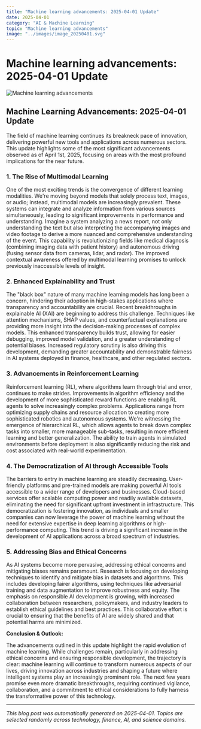 ```yaml
---
title: "Machine learning advancements: 2025-04-01 Update"
date: 2025-04-01
category: "AI & Machine Learning"
topic: "Machine learning advancements"
image: "../images/image_20250401.svg"
---
```


# Machine learning advancements: 2025-04-01 Update

![Machine learning advancements](../images/image_20250401.svg)

## Machine Learning Advancements: 2025-04-01 Update

The field of machine learning continues its breakneck pace of innovation, delivering powerful new tools and applications across numerous sectors. This update highlights some of the most significant advancements observed as of April 1st, 2025, focusing on areas with the most profound implications for the near future.


### 1. The Rise of Multimodal Learning

One of the most exciting trends is the convergence of different learning modalities. We're moving beyond models that solely process text, images, or audio; instead, multimodal models are increasingly prevalent. These systems can integrate and analyze information from various sources simultaneously, leading to significant improvements in performance and understanding.  Imagine a system analyzing a news report, not only understanding the text but also interpreting the accompanying images and video footage to derive a more nuanced and comprehensive understanding of the event. This capability is revolutionizing fields like medical diagnosis (combining imaging data with patient history) and autonomous driving (fusing sensor data from cameras, lidar, and radar).  The improved contextual awareness offered by multimodal learning promises to unlock previously inaccessible levels of insight.


### 2.  Enhanced Explainability and Trust

The "black box" nature of many machine learning models has long been a concern, hindering their adoption in high-stakes applications where transparency and accountability are crucial.  Recent breakthroughs in explainable AI (XAI) are beginning to address this challenge.  Techniques like attention mechanisms, SHAP values, and counterfactual explanations are providing more insight into the decision-making processes of complex models.  This enhanced transparency builds trust, allowing for easier debugging, improved model validation, and a greater understanding of potential biases. Increased regulatory scrutiny is also driving this development, demanding greater accountability and demonstrable fairness in AI systems deployed in finance, healthcare, and other regulated sectors.


### 3.  Advancements in Reinforcement Learning

Reinforcement learning (RL), where algorithms learn through trial and error, continues to make strides.  Improvements in algorithm efficiency and the development of more sophisticated reward functions are enabling RL agents to solve increasingly complex problems.  Applications range from optimizing supply chains and resource allocation to creating more sophisticated robotics and autonomous systems.  We're witnessing the emergence of hierarchical RL, which allows agents to break down complex tasks into smaller, more manageable sub-tasks, resulting in more efficient learning and better generalization.  The ability to train agents in simulated environments before deployment is also significantly reducing the risk and cost associated with real-world experimentation.


### 4.  The Democratization of AI through Accessible Tools

The barriers to entry in machine learning are steadily decreasing.  User-friendly platforms and pre-trained models are making powerful AI tools accessible to a wider range of developers and businesses.  Cloud-based services offer scalable computing power and readily available datasets, eliminating the need for significant upfront investment in infrastructure.  This democratization is fostering innovation, as individuals and smaller companies can now leverage the power of machine learning without the need for extensive expertise in deep learning algorithms or high-performance computing.  This trend is driving a significant increase in the development of AI applications across a broad spectrum of industries.


### 5.  Addressing Bias and Ethical Concerns

As AI systems become more pervasive, addressing ethical concerns and mitigating biases remains paramount.  Research is focusing on developing techniques to identify and mitigate bias in datasets and algorithms.  This includes developing fairer algorithms, using techniques like adversarial training and data augmentation to improve robustness and equity.  The emphasis on responsible AI development is growing, with increased collaboration between researchers, policymakers, and industry leaders to establish ethical guidelines and best practices.  This collaborative effort is crucial to ensuring that the benefits of AI are widely shared and that potential harms are minimized.


**Conclusion & Outlook:**

The advancements outlined in this update highlight the rapid evolution of machine learning.  While challenges remain, particularly in addressing ethical concerns and ensuring responsible development, the trajectory is clear: machine learning will continue to transform numerous aspects of our lives, driving innovation across industries and shaping a future where intelligent systems play an increasingly prominent role. The next few years promise even more dramatic breakthroughs, requiring continued vigilance, collaboration, and a commitment to ethical considerations to fully harness the transformative power of this technology.


---
*This blog post was automatically generated on 2025-04-01. Topics are selected randomly across technology, finance, AI, and science domains.*
